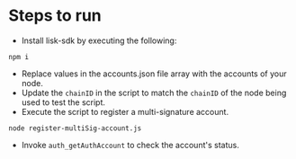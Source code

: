 # Steps to run

- Install lisk-sdk by executing the following:
```
npm i
```
- Replace values in the accounts.json file array with the accounts of your node.
- Update the `chainID` in the script to match the `chainID` of the node being used to test the script.
- Execute the script to register a multi-signature account.
```
node register-multiSig-account.js
```
- Invoke `auth_getAuthAccount` to check the account's status.